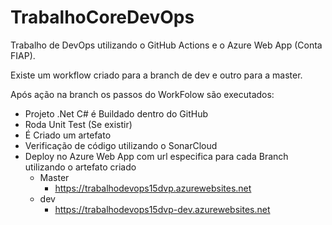 # TrabalhoCoreDevOps
Trabalho de DevOps utilizando o GitHub Actions e o Azure Web App (Conta FIAP).

Existe um workflow criado para a branch de dev e outro para a master.

Após ação na branch os passos do WorkFolow são executados:
 
 - Projeto .Net C# é Buildado dentro do GitHub 
 - Roda Unit Test (Se existir)
 - É Criado um artefato 
 - Verificação de código utilizando o SonarCloud
 - Deploy no Azure Web App com url especifica para cada Branch utilizando o artefato criado
    - Master 
      - https://trabalhodevops15dvp.azurewebsites.net 
    - dev 
      - https://trabalhodevops15dvp-dev.azurewebsites.net
 
